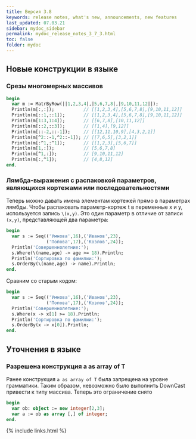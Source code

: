 ```yaml
---
title: Версия 3.8 
keywords: release notes, what's new, announcements, new features
last_updated: 07.03.21
sidebar: mydoc_sidebar
permalink: mydoc_release_notes_3_7_3.html
toс: false
folder: mydoc
---
```


## Новые конструкции в языке

### Срезы многомерных массивов 
```pascal
begin
  var m := MatrByRow(||1,2,3,4|,|5,6,7,8|,|9,10,11,12||);
  Println(m[:,:]);           // [[1,2,3,4],[5,6,7,8],[9,10,11,12]]
  Println(m[::1,::1]);       // [[1,2,3,4],[5,6,7,8],[9,10,11,12]]
  Println(m[1:3,1:4]);       // [[6,7,8],[10,11,12]]
  Println(m[::2,::3]);       // [[1,4],[9,12]]
  Println(m[::-2,::-1]);     // [[12,11,10,9],[4,3,2,1]] 
  Println(m[^2::-1,^2::-1]); // [[7,6,5],[3,2,1]] 
  Println(m[:^1,:^1]);       // [[1,2,3],[5,6,7]] 
  Println(m[1,:]);           // [5,6,7,8] 
  Println(m[^1,:]);          // [9,10,11,12] 
  Println(m[:,^1]);          // [4,8,12] 
end.  
```

### Лямбда-выражения с распаковкой параметров, являющихся кортежами или последовательностями
Теперь можно давать имена элементам кортежей прямо в параметрах лямбды. Чтобы распаковать параметр-кортеж t в переменные x и y, используется запись `\(x,y)`. Это один параметр в отличие от записи `(x,y)`, представляющей два параметра:

```pascal
begin
  var s := Seq(('Умнова',16),('Иванов',23),
               ('Попова',17),('Козлов',24));
  Println('Совершеннолетние:');
  s.Where(\(name,age) -> age >= 18).Println;
  Println('Сортировка по фамилии:');
  s.OrderBy(\(name,age) -> name).Println;
end.
```
Сравним со старым кодом:
```pascal
begin
  var s := Seq(('Умнова',16),('Иванов',23),
               ('Попова',17),('Козлов',24));
  Println('Совершеннолетние:');
  s.Where(x -> x[1] >= 18).Println;
  Println('Сортировка по фамилии:');
  s.OrderBy(x -> x[0]).Println;
end.
```

## Уточнения в языке

### Разрешена конструкция a as array of T

Ранее конструкция `a as array of T` была запрещена на уровне грамматики. Таким образом, невозможно было выполнить DownCast привести к типу массива.
Теперь это ограничение снято

```pascal
begin
  var ob: object := new integer[2,3];
  var a := ob as array [,] of integer;
end.  
```

{% include links.html %}

